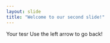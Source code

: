 ```yaml
---
layout: slide
title: "Welcome to our second slide!"
---
```

Your tesr
Use the left arrow to go back!
